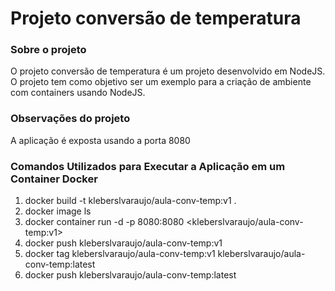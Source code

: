 # Projeto conversão de temperatura

### Sobre o projeto
O projeto conversão de temperatura é um projeto desenvolvido em NodeJS. O projeto tem como objetivo ser um exemplo para a criação de ambiente com containers usando NodeJS.

### Observações do projeto
A aplicação é exposta usando a porta 8080

### Comandos Utilizados para Executar a Aplicação em um Container Docker
1. docker build -t kleberslvaraujo/aula-conv-temp:v1 . 
2. docker image ls
3. docker container run -d -p 8080:8080 <kleberslvaraujo/aula-conv-temp:v1>
4. docker push kleberslvaraujo/aula-conv-temp:v1
5. docker tag  kleberslvaraujo/aula-conv-temp:v1  kleberslvaraujo/aula-conv-temp:latest
6. docker push kleberslvaraujo/aula-conv-temp:latest